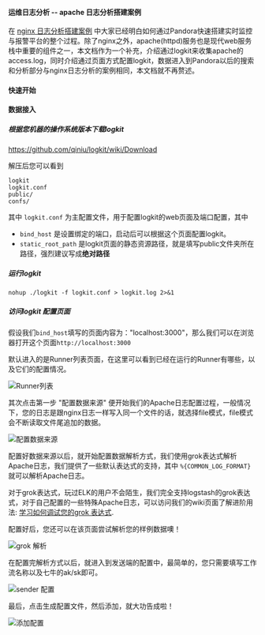#### 运维日志分析 -- apache 日志分析搭建案例

在 [nginx 日志分析搭建案例](https://qiniu.github.io/pandora-docs/#/demo/nginxlog) 中大家已经明白如何通过Pandora快速搭建实时监控与报警平台的整个过程。除了nginx之外，apache(httpd)服务也是现代web服务栈中重要的组件之一，本文档作为一个补充，介绍通过logkit来收集apache的access.log，同时介绍通过页面方式配置logkit，数据进入到Pandora以后的搜索和分析部分与nginx日志分析的案例相同，本文档就不再赘述。

#### 快速开始

#### 数据接入

##### 根据您机器的操作系统版本下载logkit

https://github.com/qiniu/logkit/wiki/Download

解压后您可以看到

```
logkit
logkit.conf
public/
confs/
```

其中 `logkit.conf` 为主配置文件，用于配置logkit的web页面及端口配置，其中

* `bind_host` 是设置绑定的端口，启动后可以根据这个页面配置logkit。
* `static_root_path` 是logkit页面的静态资源路径，就是填写public文件夹所在路径，强烈建议写成**绝对路径**

##### 运行logkit

```
nohup ./logkit -f logkit.conf > logkit.log 2>&1 
```

##### 访问logkit 配置页面

假设我们`bind_host`填写的页面内容为："localhost:3000"，那么我们可以在浏览器打开这个页面`http://localhost:3000`

默认进入的是Runner列表页面，在这里可以看到已经在运行的Runner有哪些，以及它们的配置情况。

![Runner列表](http://ou3jgt6kj.bkt.clouddn.com/logkitapa1.png)

其次点击第一步 "配置数据来源" 便开始我们的Apache日志配置过程，一般情况下，您的日志是跟nginx日志一样写入同一个文件的话，就选择file模式，file模式会不断读取文件尾追加的数据。

![配置数据来源](http://ou3jgt6kj.bkt.clouddn.com/logkitapa2.png)

配置好数据来源以后，就开始配置数据解析方式，我们使用grok表达式解析Apache日志，我们提供了一些默认表达式的支持，其中 `%{COMMON_LOG_FORMAT}` 就可以解析Apache日志。

对于grok表达式，玩过ELK的用户不会陌生，我们完全支持logstash的grok表达式，对于自己配置的一些特殊Apache日志，可以访问我们的wiki页面了解进阶用法: [学习如何调试您的grok 表达式](https://github.com/qiniu/logkit/wiki/Grok-Parser#%E5%A6%82%E4%BD%95%E8%B0%83%E8%AF%95%E6%82%A8%E7%9A%84grok-patterngrokdebug%E7%94%A8%E6%B3%95).

配置好后，您还可以在该页面尝试解析您的样例数据噢！

![grok 解析](http://ou3jgt6kj.bkt.clouddn.com/logkitapa3.png)

在配置完解析方式以后，就进入到发送端的配置中，最简单的，您只需要填写工作流名称以及七牛的ak/sk即可。

![sender 配置](http://ou3jgt6kj.bkt.clouddn.com/logkitapa4.png)

最后，点击生成配置文件，然后添加，就大功告成啦！

![添加配置](http://ou3jgt6kj.bkt.clouddn.com/logkitapa5.png)